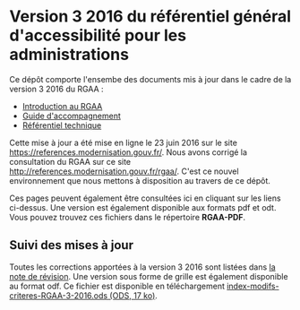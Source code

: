 # Version 3 2016 du référentiel général d'accessibilité pour les administrations

Ce dépôt comporte l'ensembe des documents mis à jour dans le cadre de la version 3 2016 du RGAA :

* [Introduction au RGAA](https://disic.github.io/rgaa_referentiel_3-2016/introduction-RGAA.html)
* [Guide d'accompagnement](https://disic.github.io/rgaa_referentiel_3-2016/guide-accompagnement-RGAA.html)
* [Référentiel technique](https://disic.github.io/rgaa_referentiel_3-2016/criteres.html)

Cette mise à jour a été mise en ligne le 23 juin 2016 sur le site https://references.modernisation.gouv.fr/. Nous avons corrigé la consultation du RGAA sur ce site http://references.modernisation.gouv.fr/rgaa/. C'est ce nouvel environnement que nous mettons à disposition au travers de ce dépôt.

Ces pages peuvent également être consultées ici en cliquant sur les liens ci-dessus.
Une version est également disponible aux formats pdf et odt. Vous pouvez trouvez ces fichiers dans le répertoire **RGAA-PDF**.

## Suivi des mises à jour

Toutes les corrections apportées à la version 3 2016 sont listées dans [la note de révision](https://disic.github.io/rgaa_referentiel_3-2016/changelog.html). Une version sous forme de grille est également disponible au format odf. Ce fichier est disponible en téléchargement [index-modifs-criteres-RGAA-3-2016.ods (ODS, 17 ko)](https://github.com/DISIC/rgaa_referentiel_3-2016/blob/gh-pages/index-modifs-criteres-RGAA-3-2016.ods?raw=true).
